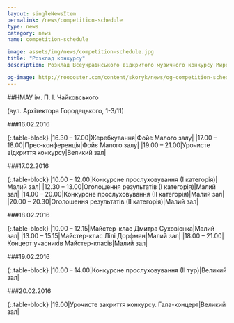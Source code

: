 ```yaml
---
layout: singleNewsItem
permalink: /news/competition-schedule
type: news
category: news
name: competition-schedule

image: assets/img/news/competition-schedule.jpg
title: "Розклад конкурсу"
description: Розклад Всеукраїнського відкритого музичного конкурсу Мирослава Скорика

og-image: http://rooooster.com/content/skoryk/news/og-competition-schedule.jpg
---
```


##НМАУ ім. П. І. Чайковського

(вул. Архітектора Городецького, 1-3/11)

###16.02.2016

{:.table-block}
|16.30 – 17.00|Жеребкування|Фойє Малого залу|
|17.00 – 18.00|Прес-конференція|Фойє Малого залу|
|19.00 – 21.00|Урочисте відкриття конкурсу|Великий зал|

###17.02.2016

{:.table-block}
|10.00 – 12.00|Конкурсне прослуховування (І категорія)|Малий зал|
|12.30 – 13.00|Оголошення результатів  (І категорія)|Малий зал|
|14.00 – 20.00|Конкурсне прослуховування (ІІ категорія)|Малий зал|
|20.00 – 20.30|Оголошення результатів  (ІІ категорія)|Малий зал|

###18.02.2016

{:.table-block}
|10.00 – 12.15|Майстер-клас Дмитра Суховієнка|Малий зал|
|13.00 – 15.15|Майстер-клас Лілі Дорфман|Малий зал|
|18.00 – 21.00|Концерт учасників Майстер-класів|Малий зал|

###19.02.2016

{:.table-block}
|10.00 – 14.00|Конкурсне прослуховування (ІІ тур)|Великий зал|

###20.02.2016

{:.table-block}
|19.00|Урочисте закриття конкурсу. Гала-концерт|Великий зал|

